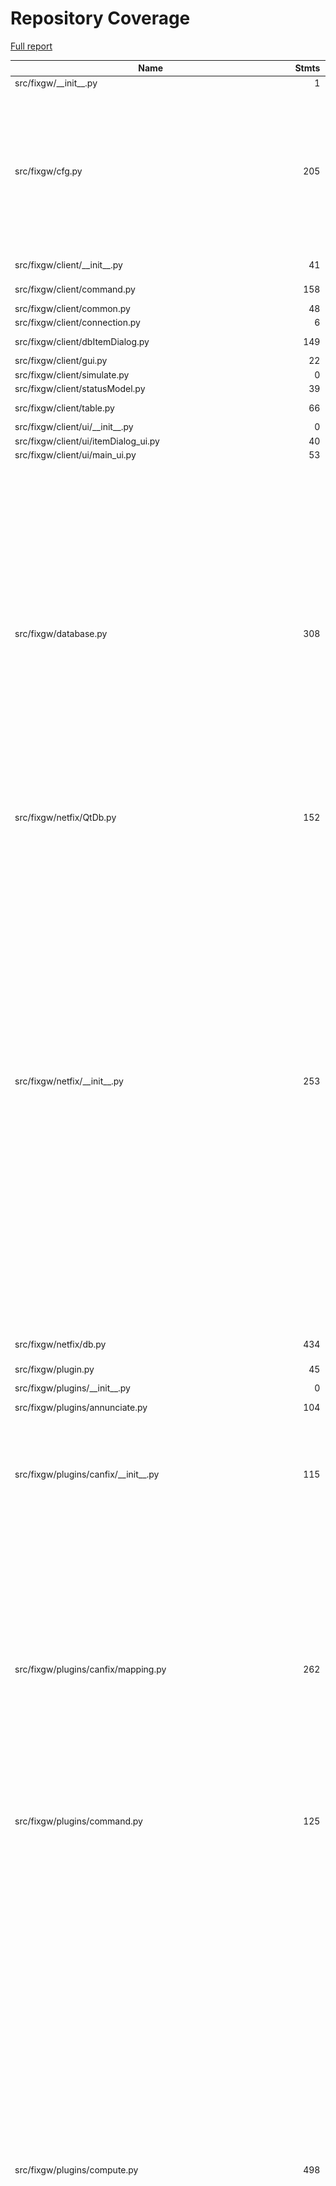 # Repository Coverage

[Full report](https://htmlpreview.github.io/?https://github.com/makerplane/FIX-Gateway/blob/python-coverage-comment-action-data/htmlcov/index.html)

| Name                                                             |    Stmts |     Miss |   Branch |   BrPart |   Cover |   Missing |
|----------------------------------------------------------------- | -------: | -------: | -------: | -------: | ------: | --------: |
| src/fixgw/\_\_init\_\_.py                                        |        1 |        0 |        0 |        0 |    100% |           |
| src/fixgw/cfg.py                                                 |      205 |       15 |      112 |        9 |     89% |213->229, 221-223, 237->234, 240, 271-279, 288->261, 296, 310-316, 341 |
| src/fixgw/client/\_\_init\_\_.py                                 |       41 |       41 |       12 |        0 |      0% |    21-100 |
| src/fixgw/client/command.py                                      |      158 |      158 |       48 |        0 |      0% |    17-216 |
| src/fixgw/client/common.py                                       |       48 |       48 |       24 |        0 |      0% |     21-73 |
| src/fixgw/client/connection.py                                   |        6 |        6 |        0 |        0 |      0% |     20-30 |
| src/fixgw/client/dbItemDialog.py                                 |      149 |      149 |        6 |        0 |      0% |    21-196 |
| src/fixgw/client/gui.py                                          |       22 |       22 |        0 |        0 |      0% |     21-54 |
| src/fixgw/client/simulate.py                                     |        0 |        0 |        0 |        0 |    100% |           |
| src/fixgw/client/statusModel.py                                  |       39 |       39 |        4 |        0 |      0% |     18-68 |
| src/fixgw/client/table.py                                        |       66 |       66 |        4 |        0 |      0% |    18-102 |
| src/fixgw/client/ui/\_\_init\_\_.py                              |        0 |        0 |        0 |        0 |    100% |           |
| src/fixgw/client/ui/itemDialog\_ui.py                            |       40 |       40 |        0 |        0 |      0% |      9-62 |
| src/fixgw/client/ui/main\_ui.py                                  |       53 |       53 |        0 |        0 |      0% |      9-75 |
| src/fixgw/database.py                                            |      308 |       36 |       80 |        3 |     89% |44-46, 85-89, 105-106, 139, 168-169, 173-174, 187-188, 200-201, 212, 215-216, 220-221, 233-234, 246-247, 272-273, 284, 315-317, 351->354, 361-362, 420 |
| src/fixgw/netfix/QtDb.py                                         |      152 |      152 |       10 |        0 |      0% |    21-242 |
| src/fixgw/netfix/\_\_init\_\_.py                                 |      253 |      207 |       70 |        0 |     14% |26-27, 47-57, 60, 66-81, 84-89, 92-114, 117-177, 182, 185, 188, 192-200, 203-205, 209-229, 234-237, 240-241, 244, 248, 251, 254, 257, 260, 263-276, 279-289, 292-295, 298-304, 307-309, 312-314, 317-331, 334-337, 340-343, 346-348 |
| src/fixgw/netfix/db.py                                           |      434 |      434 |      110 |        0 |      0% |    20-585 |
| src/fixgw/plugin.py                                              |       45 |        4 |        0 |        0 |     91% |29-30, 68, 92 |
| src/fixgw/plugins/\_\_init\_\_.py                                |        0 |        0 |        0 |        0 |    100% |           |
| src/fixgw/plugins/annunciate.py                                  |      104 |      104 |       46 |        0 |      0% |    22-188 |
| src/fixgw/plugins/canfix/\_\_init\_\_.py                         |      115 |        9 |       30 |        4 |     91% |117-120, 135, 174-187, 197->204, 202-203, 205 |
| src/fixgw/plugins/canfix/mapping.py                              |      262 |       63 |      120 |        9 |     78% |122->124, 215-231, 236-284, 291-292, 310-317, 327-345, 360->364, 364->371, 368-369, 372-378, 394-395, 411, 433, 451, 469 |
| src/fixgw/plugins/command.py                                     |      125 |      125 |       30 |        0 |      0% |    19-183 |
| src/fixgw/plugins/compute.py                                     |      498 |      171 |      288 |       43 |     64% |34-80, 88-135, 146, 151-156, 169, 190-207, 213-224, 235, 237, 253, 260-262, 283, 288-293, 309, 335, 340-345, 361, 388, 391, 404, 405->411, 412, 459, 463, 469, 503-504, 506-507, 509-510, 512-513, 515-516, 538, 540, 542, 544, 546, 552, 612-614, 637, 647, 649, 654, 656, 663, 665, 692-693, 698, 705, 720 |
| src/fixgw/plugins/data\_playback/\_\_init\_\_.py                 |       68 |       68 |       22 |        0 |      0% |      1-95 |
| src/fixgw/plugins/data\_recorder/\_\_init\_\_.py                 |       92 |       92 |       30 |        0 |      0% |     1-172 |
| src/fixgw/plugins/db\_persister/\_\_init\_\_.py                  |       58 |       58 |        8 |        0 |      0% |    22-115 |
| src/fixgw/plugins/demo/\_\_init\_\_.py                           |       66 |       66 |       32 |        0 |      0% |    26-709 |
| src/fixgw/plugins/dimmer.py                                      |       10 |       10 |        0 |        0 |      0% |     22-37 |
| src/fixgw/plugins/dynon/\_\_init\_\_.py                          |       72 |       72 |       18 |        0 |      0% |    21-123 |
| src/fixgw/plugins/fgfs/\_\_init\_\_.py                           |      151 |      151 |       44 |        0 |      0% |    19-238 |
| src/fixgw/plugins/gpsd/\_\_init\_\_.py                           |       55 |       55 |       10 |        0 |      0% |     21-88 |
| src/fixgw/plugins/grand\_rapids\_eis/\_\_init\_\_.py             |      154 |      154 |       20 |        0 |      0% |    22-192 |
| src/fixgw/plugins/ifly/\_\_init\_\_.py                           |       64 |       64 |       24 |        0 |      0% |    18-136 |
| src/fixgw/plugins/mavlink/Mav.py                                 |      310 |      310 |      160 |        0 |      0% |    18-639 |
| src/fixgw/plugins/mavlink/\_\_init\_\_.py                        |       84 |       84 |       12 |        0 |      0% |    28-138 |
| src/fixgw/plugins/megasquirt/\_\_init\_\_.py                     |       36 |       36 |        6 |        0 |      0% |     20-72 |
| src/fixgw/plugins/megasquirt/megasquirt.py                       |       49 |       49 |       18 |        0 |      0% |      2-73 |
| src/fixgw/plugins/megasquirt/tables.py                           |        1 |        1 |        0 |        0 |      0% |         1 |
| src/fixgw/plugins/mgl/\_\_init\_\_.py                            |       40 |       40 |       18 |        0 |      0% |     20-83 |
| src/fixgw/plugins/mgl/rdac.py                                    |      134 |      134 |       64 |        0 |      0% |     2-245 |
| src/fixgw/plugins/mgl/tables.py                                  |        1 |        1 |        0 |        0 |      0% |         1 |
| src/fixgw/plugins/mgl\_serial/\_\_init\_\_.py                    |       89 |       89 |       28 |        0 |      0% |    21-134 |
| src/fixgw/plugins/netfix/\_\_init\_\_.py                         |      421 |       74 |      158 |       20 |     78% |28-29, 78, 88-89, 145->147, 241->274, 253->256, 259->262, 265->268, 271->274, 316-317, 322-323, 415, 429-431, 443-446, 479-494, 497-517, 520-530, 533-535, 538-549, 555->557, 558, 560, 563->565, 566, 569->573, 571->573, 574-576, 578-579, 582-585 |
| src/fixgw/plugins/quorum/\_\_init\_\_.py                         |       52 |       52 |       14 |        0 |      0% |    27-111 |
| src/fixgw/plugins/rais/\_\_init\_\_.py                           |       47 |       47 |        8 |        0 |      0% |     23-80 |
| src/fixgw/plugins/rpi\_bmp085/Adafruit\_BMP/BMP085.py            |      139 |      139 |       12 |        0 |      0% |    22-215 |
| src/fixgw/plugins/rpi\_bmp085/Adafruit\_BMP/\_\_init\_\_.py      |        0 |        0 |        0 |        0 |    100% |           |
| src/fixgw/plugins/rpi\_bmp085/\_\_init\_\_.py                    |       55 |       55 |        6 |        0 |      0% |    24-116 |
| src/fixgw/plugins/rpi\_bno055/Adafruit\_BNO055/BNO055.py         |      351 |      351 |       48 |        0 |      0% |    23-726 |
| src/fixgw/plugins/rpi\_bno055/Adafruit\_BNO055/\_\_init\_\_.py   |        0 |        0 |        0 |        0 |    100% |           |
| src/fixgw/plugins/rpi\_bno055/\_\_init\_\_.py                    |       79 |       79 |       16 |        0 |      0% |    24-138 |
| src/fixgw/plugins/rpi\_button/\_\_init\_\_.py                    |       51 |       51 |       10 |        0 |      0% |    24-116 |
| src/fixgw/plugins/rpi\_mcp3008/Adafruit\_MCP3008/MCP3008.py      |       33 |       33 |        6 |        0 |      0% |     22-96 |
| src/fixgw/plugins/rpi\_mcp3008/Adafruit\_MCP3008/\_\_init\_\_.py |        1 |        1 |        0 |        0 |      0% |         1 |
| src/fixgw/plugins/rpi\_mcp3008/\_\_init\_\_.py                   |       72 |       72 |        8 |        0 |      0% |    24-178 |
| src/fixgw/plugins/rpi\_rotary\_encoder/\_\_init\_\_.py           |       66 |       66 |       16 |        0 |      0% |    24-162 |
| src/fixgw/plugins/rpi\_virtualwire/\_\_init\_\_.py               |       75 |       75 |       12 |        0 |      0% |    24-139 |
| src/fixgw/plugins/rpi\_virtualwire/virtualwire/\_\_init\_\_.py   |        0 |        0 |        0 |        0 |    100% |           |
| src/fixgw/plugins/rpi\_virtualwire/virtualwire/virtualwire.py    |      184 |      184 |       78 |        0 |      0% |    14-376 |
| src/fixgw/plugins/shadin/\_\_init\_\_.py                         |       73 |       73 |       20 |        0 |      0% |    22-118 |
| src/fixgw/plugins/skel.py                                        |       35 |       35 |        6 |        0 |      0% |     24-86 |
| src/fixgw/plugins/stratux/\_\_init\_\_.py                        |       61 |       61 |       12 |        0 |      0% |      1-79 |
| src/fixgw/plugins/stratux/gdl90.py                               |       33 |       33 |       14 |        0 |      0% |      1-49 |
| src/fixgw/plugins/strom\_pi/\_\_init\_\_.py                      |      115 |      115 |       16 |        0 |      0% |    21-164 |
| src/fixgw/plugins/system.py                                      |       93 |       93 |       48 |        0 |      0% |    24-140 |
| src/fixgw/plugins/test.py                                        |       27 |       27 |        2 |        0 |      0% |     19-54 |
| src/fixgw/plugins/xplane/\_\_init\_\_.py                         |       77 |       33 |       30 |        3 |     50% |49->48, 68-83, 86-110, 113, 127, 129 |
| src/fixgw/quorum.py                                              |        5 |        0 |        0 |        0 |    100% |           |
| src/fixgw/server.py                                              |      267 |      224 |      108 |        1 |     13% |23-24, 66-73, 80-124, 128, 143-371, 375-402, 406-455, 460-461 |
| src/fixgw/status.py                                              |       64 |        0 |       14 |        0 |    100% |           |
| src/fixgw/version.py                                             |        2 |        0 |        0 |        0 |    100% |           |
|                                                        **TOTAL** | **7136** | **5449** | **2170** |   **92** | **25%** |           |


## Setup coverage badge

Below are examples of the badges you can use in your main branch `README` file.

### Direct image

[![Coverage badge](https://raw.githubusercontent.com/makerplane/FIX-Gateway/python-coverage-comment-action-data/badge.svg)](https://htmlpreview.github.io/?https://github.com/makerplane/FIX-Gateway/blob/python-coverage-comment-action-data/htmlcov/index.html)

This is the one to use if your repository is private or if you don't want to customize anything.

### [Shields.io](https://shields.io) Json Endpoint

[![Coverage badge](https://img.shields.io/endpoint?url=https://raw.githubusercontent.com/makerplane/FIX-Gateway/python-coverage-comment-action-data/endpoint.json)](https://htmlpreview.github.io/?https://github.com/makerplane/FIX-Gateway/blob/python-coverage-comment-action-data/htmlcov/index.html)

Using this one will allow you to [customize](https://shields.io/endpoint) the look of your badge.
It won't work with private repositories. It won't be refreshed more than once per five minutes.

### [Shields.io](https://shields.io) Dynamic Badge

[![Coverage badge](https://img.shields.io/badge/dynamic/json?color=brightgreen&label=coverage&query=%24.message&url=https%3A%2F%2Fraw.githubusercontent.com%2Fmakerplane%2FFIX-Gateway%2Fpython-coverage-comment-action-data%2Fendpoint.json)](https://htmlpreview.github.io/?https://github.com/makerplane/FIX-Gateway/blob/python-coverage-comment-action-data/htmlcov/index.html)

This one will always be the same color. It won't work for private repos. I'm not even sure why we included it.

## What is that?

This branch is part of the
[python-coverage-comment-action](https://github.com/marketplace/actions/python-coverage-comment)
GitHub Action. All the files in this branch are automatically generated and may be
overwritten at any moment.